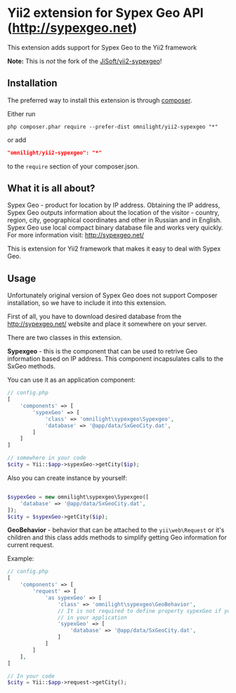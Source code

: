 Yii2 extension for Sypex Geo API (http://sypexgeo.net)
======================================================

This extension adds support for Sypex Geo to the Yii2 framework

**Note:** This is _not_ the fork of the [JiSoft/yii2-sypexgeo](https://github.com/JiSoft/yii2-sypexgeo)!

Installation
------------

The preferred way to install this extension is through [composer](http://getcomposer.org/download/).

Either run

```
php composer.phar require --prefer-dist omnilight/yii2-sypexgeo "*"
```

or add

```json
"omnilight/yii2-sypexgeo": "*"
```

to the `require` section of your composer.json.

What it is all about?
---------------------

Sypex Geo - product for location by IP address. Obtaining the IP address, Sypex Geo outputs information about 
the location of the visitor - country, region, city, geographical coordinates and other in Russian and in English. 
Sypex Geo use local compact binary database file and works very quickly. 
For more information visit: http://sypexgeo.net/

This is extension for Yii2 framework that makes it easy to deal with Sypex Geo.


Usage
-----

Unfortunately original version of Sypex Geo does not support Composer installation, so we have to include it into
this extension.

First of all, you have to download desired database from the http://sypexgeo.net/ website and place it somewhere
on your server.

There are two classes in this extension.

**Sypexgeo** - this is the component that can be used to retrive Geo information based on IP address. This component
incapsulates calls to the SxGeo methods.

You can use it as an application component:

```php
// config.php
[
    'components' => [
        'sypexGeo' => [
            'class' => 'omnilight\sypexgeo\Sypexgeo',
            'database' => '@app/data/SxGeoCity.dat',
        ]
    ]
]

// somewhere in your code
$city = Yii::$app->sypexGeo->getCity($ip);
```

Also you can create instance by yourself:

```php

$sypexGeo = new omnilight\sypexgeo\Sypexgeo([
    'database' => '@app/data/SxGeoCity.dat',
]);
$city = $sypexGeo->getCity($ip);
```

**GeoBehavior** - behavior that can be attached to the `yii\web\Request` or it's children and this class adds methods
to simplify getting Geo information for current request.
 
Example:

```php
// config.php
[
    'components' => [
        'request' => [
            'as sypexGeo' => [
                'class' => 'omnilight\sypexgeo\GeoBehavior',
                // It is not required to define property sypexGeo if you have sypexGeo component defined
                // in your application
                'sypexGeo' => [
                    'database' => '@app/data/SxGeoCity.dat',
                ]
            ]
        ]
    ],
]

// In your code
$city = Yii::$app->request->getCity();

```
